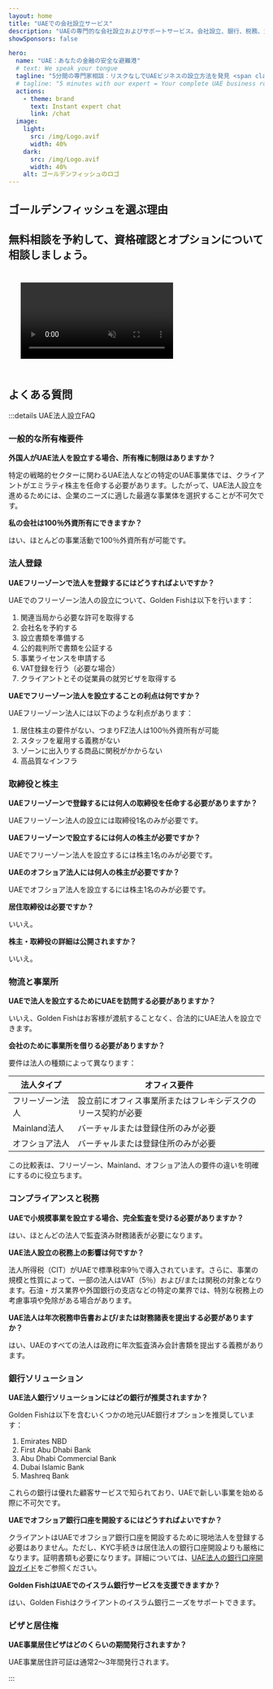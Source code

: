 ```yaml
---
layout: home
title: "UAEでの会社設立サービス"
description: "UAEの専門的な会社設立およびサポートサービス。会社設立、銀行、税務、法務、ビザソリューション。承認後にのみお支払いください。"
showSponsors: false

hero:
  name: "UAE：あなたの金融の安全な避難港"
  # text: We speak your tongue
  tagline: "5分間の専門家相談：リスクなしでUAEビジネスの設立方法を発見 <span class='hl'>リスクフリー</span>"
  # tagline: "5 minutes with our expert = Your complete UAE business roadmap"
  actions:
    - theme: brand
      text: Instant expert chat
      link: /chat
  image:
    light:
      src: /img/Logo.avif
      width: 40%
    dark:
      src: /img/Logo.avif
      width: 40%
    alt: ゴールデンフィッシュのロゴ
---
```


<FeatureBlock :card="{
  title: '会社設立ガイド',
  details: 'Free Zone、Offshore、Mainland、Branchでの会社設立の完全ガイド。 \n\n* Free ZonesおよびMainlandで100％外国人所有可能\n* 低税率 - 法人税はわずか9％\n* 通貨管理なし - 資本の簡単な送金\n\n[Learn more](/uae-business/offer/company-registration/)',
  link: '/uae-business/offer/company-registration/',
  src: {
    light: '/img/iStock-2051326997.avif',
    dark: '/img/iStock-1448478309.jpg',
    width: '100%'
  },
  inversion: false
}" />

<FeatureBlock :card="{
  title: '銀行ソリューション',
  details: 'UAEの信頼できる銀行でビジネスまたは個人口座を簡単に開設。 \n\n* 政府承認のためのエンドツーエンドPROサービス\n* 完全な銀行パッケージのセットアップ\n* **96％の成功率**\n\n[Learn more](/uae-business/offer/banking/)',
  link: '/uae-business/offer/banking/',
  src: {
    light: '/img/iStock-2153786564.avif',
    dark: '/img/iStock-2166793628.avif',
    width: '100%'
  },
  inversion: true
}" />

<FeatureBlock :card="{
  title: 'ゴールデンビザ＆居住権',
  details: 'シームレスな申請プロセスでUAEの**ゴールデンビザ**を取得し、長期居住を実現。 \n\n* **6ヶ月ごとにUAEに入国する必要なし**\n* 資格条件を維持すれば更新可能な10年有効\n* 92％の成功率\n\n[Learn more](/uae-business/offer/golden-visa/)',
  link: '/uae-business/offer/golden-visa/',
  src: {
    light: '/img/iStock-1312241253.avif',
    dark: '/img/ILONMASKID.webp',
    width: '100%'
  },
  inversion: false
}" />

<FeatureCards :features="[
  {
    title: 'コンプライアンスサービス',
    details: '当社の専門家がESRレポートやUBO申告を含む複雑なUAEの規制要件を案内します。',
    items: [],
    linkText: 'Learn more',
    link: '/uae-business/company-registration/Protect-Your-Business',
    icon: {
      light: '/img/iStock-1299393716.avif',
      dark: '/img/iStock-2149731304.avif',
      alt: 'コンプライアンスサービス'
    }
  },
  {
    title: '法人税＆VAT',
    details: '専門的なアドバイスで連邦税務局（FTA）への法人税およびVATの義務を遵守します。',
    items: [],
    linkText: 'Learn more',
    link: '/uae-business/company-registration/accounting-legal',
    icon: {
      light: '/img/iStock-1018285934.avif',
      dark: '/img/iStock-584576538.avif',
      alt: '税務サービス'
    }
  },
  {
    title: '法務サービス',
    details: '当社の法務チームがM&A、企業再編、資金調達、紛争解決に関するUAEの法律をアドバイスします。',
    items: [],
    linkText: 'Learn more',
    link: '/uae-business/company-registration/Protect-Your-Business',
    icon: {
      light: '/img/iStock-650045508.avif',
      dark: '/img/iStock-1498627598.avif',
      alt: '法務サービス'
    }
  },
  {
    title: '会計＆給与計算',
    details: '当社の会計士が財務管理を担当し、簿記、照合、給与計算、監査サポートを提供し、採用コストを削減します。',
    items: [],
    linkText: 'Learn more',
    link: '/resources/contacts',
    icon: {
      light: '/img/iStock-1022793868.avif',
      dark: '/img/iStock-1320130292.jpg',
      alt: '会計サービス'
    }
  },
]" />

## ゴールデンフィッシュを選ぶ理由

<BenefitsList :features="[
  {
    icon: '🏢',
    title: 'UAE現地の専門知識',
    text: 'ドバイに拠点を置く専任のスペシャリストが、プロセスのあらゆる段階で専門的なサポートを提供します。'
  },
  {
    icon: '📊',
    title: '実績のある成功率',
    text: 'プレミアム処理を通じて、数百件のビザ、銀行口座、会社登録を発行し、90％以上の承認率を誇ります。'
  },
  {
    icon: '💸',
    title: '**成功報酬型料金**',
    text: '[承認後のみお支払い](/uae-business/benefits/success-based-fees)。隠れた費用なしの完全な透明性。'
  },
]" />

## 無料相談を予約して、資格確認とオプションについて相談しましょう。

<video autoplay muted playsinline style="padding: 24px">
  <source src="/img/iStock-2185906461.mp4" type="video/mp4">
</video>

<ContactForm buttonText="専門家に相談する" />

## よくある質問

:::details UAE法人設立FAQ

### 一般的な所有権要件

**外国人がUAE法人を設立する場合、所有権に制限はありますか？**

特定の戦略的セクターに関わるUAE法人などの特定のUAE事業体では、クライアントがエミラティ株主を任命する必要があります。したがって、UAE法人設立を進めるためには、企業のニーズに適した最適な事業体を選択することが不可欠です。

**私の会社は100％外資所有にできますか？**

はい、ほとんどの事業活動で100％外資所有が可能です。

### 法人登録

**UAEフリーゾーンで法人を登録するにはどうすればよいですか？**

UAEでのフリーゾーン法人の設立について、Golden Fishは以下を行います：

1. 関連当局から必要な許可を取得する
2. 会社名を予約する
3. 設立書類を準備する
4. 公的裁判所で書類を公証する
5. 事業ライセンスを申請する
6. VAT登録を行う（必要な場合）
7. クライアントとその従業員の就労ビザを取得する

**UAEでフリーゾーン法人を設立することの利点は何ですか？**

UAEフリーゾーン法人には以下のような利点があります：

1. 居住株主の要件がない、つまりFZ法人は100％外資所有が可能
2. スタッフを雇用する義務がない
3. ゾーンに出入りする商品に関税がかからない
4. 高品質なインフラ

### 取締役と株主

**UAEフリーゾーンで登録するには何人の取締役を任命する必要がありますか？**

UAEフリーゾーン法人の設立には取締役1名のみが必要です。

**UAEフリーゾーンで設立するには何人の株主が必要ですか？**

UAEでフリーゾーン法人を設立するには株主1名のみが必要です。

**UAEのオフショア法人には何人の株主が必要ですか？**

UAEでオフショア法人を設立するには株主1名のみが必要です。

**居住取締役は必要ですか？**

いいえ。

**株主・取締役の詳細は公開されますか？**

いいえ。

### 物流と事業所

**UAEで法人を設立するためにUAEを訪問する必要がありますか？**

いいえ、Golden Fishはお客様が渡航することなく、合法的にUAE法人を設立できます。

**会社のために事業所を借りる必要がありますか？**

要件は法人の種類によって異なります：

| 法人タイプ | オフィス要件 |
| ----------------- | --------------------------------------------------------------------------------------- |
| フリーゾーン法人 | 設立前にオフィス事業所またはフレキシデスクのリース契約が必要 |
| Mainland法人 | バーチャルまたは登録住所のみが必要 |
| オフショア法人 | バーチャルまたは登録住所のみが必要 |

この比較表は、フリーゾーン、Mainland、オフショア法人の要件の違いを明確にするのに役立ちます。

### コンプライアンスと税務

**UAEで小規模事業を設立する場合、完全監査を受ける必要がありますか？**

はい、ほとんどの法人で監査済み財務諸表が必要になります。

**UAE法人設立の税務上の影響は何ですか？**

法人所得税（CIT）がUAEで標準税率9％で導入されています。さらに、事業の規模と性質によって、一部の法人はVAT（5％）および/または関税の対象となります。石油・ガス業界や外国銀行の支店などの特定の業界では、特別な税務上の考慮事項や免除がある場合があります。

**UAE法人は年次税務申告書および/または財務諸表を提出する必要がありますか？**

はい、UAEのすべての法人は政府に年次監査済み会計書類を提出する義務があります。

### 銀行ソリューション

**UAE法人銀行ソリューションにはどの銀行が推奨されますか？**

Golden Fishは以下を含むいくつかの地元UAE銀行オプションを推奨しています：

1. Emirates NBD
2. First Abu Dhabi Bank
3. Abu Dhabi Commercial Bank
4. Dubai Islamic Bank
5. Mashreq Bank

これらの銀行は優れた顧客サービスで知られており、UAEで新しい事業を始める際に不可欠です。

**UAEでオフショア銀行口座を開設するにはどうすればよいですか？**

クライアントはUAEでオフショア銀行口座を開設するために現地法人を登録する必要はありません。ただし、KYC手続きは居住法人の銀行口座開設よりも厳格になります。証明書類も必要になります。詳細については、[UAE法人の銀行口座開設ガイド](./uae-business/company-registration/banking)をご参照ください。

**Golden FishはUAEでのイスラム銀行サービスを支援できますか？**

はい、Golden Fishはクライアントのイスラム銀行ニーズをサポートできます。

### ビザと居住権

**UAE事業居住ビザはどのくらいの期間発行されますか？**

UAE事業居住許可証は通常2〜3年間発行されます。

:::